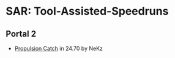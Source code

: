 # SAR: Tool-Assisted-Speedruns

## Portal 2

- [Propulsion Catch](https://gist.github.com/NeKzor/5ba4fd9bafc80855a395b4a5f03f1c6e) in 24.70 by NeKz